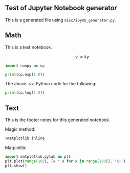<!--- --->
## Test of Jupyter Notebook generator

This is a generated file using `misc/ipynb_generator.py`.
<!--- --->
## Math

This is a test notebook.

$$y'=ky$$
<!---python--->
```python
import numpy as np

print(np.exp(1.0))
```
<!--- --->
The above is a Python code for the following:

```python
print(np.log(1.0))
```
<!--- --->
## Text

This is the footer notes for this generated notebook.

Magic method:
<!---python--->
```python
%matplotlib inline
```
<!--- --->
Matplotlib:
<!---python--->
```python
import matplotlib.pylab as plt
plt.plot(range(100), [x * x for x in range(100)], 'k-')
plt.show()
```
